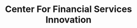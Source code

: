 ---
facebook: https://facebook.com/CFSINNOVATION
logohandle: cfsinnovation
sort: cfsinnovation
title: Center For Financial Services Innovation
twitter: https://x.com/CFSInnovation
website: https://cfsinnovation.org/
youtube: https://youtube.com/channel/UClBG1PaS7GKmq7ZnRjFLs3w
---